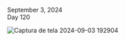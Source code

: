 September 3, 2024<br>
Day 120<br>

![Captura de tela 2024-09-03 192904](https://github.com/user-attachments/assets/50a4129e-301b-40b6-beb9-454d5ba77626)

